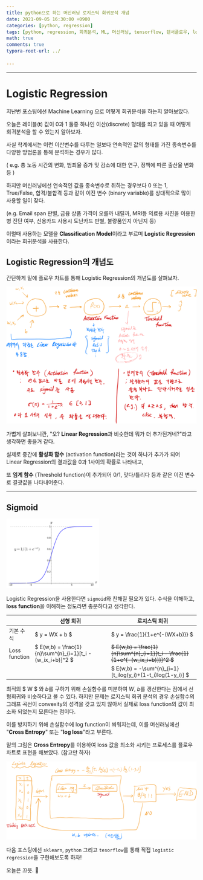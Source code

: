 ```yaml
---
title: python으로 하는 머신러닝 로지스틱 회귀분석 개념
date: 2021-09-05 16:30:00 +0900
categories: [python, regression]
tags: [python, regression, 회귀분석, ML, 머신러닝, tensorflow, 텐서플로우, logistic, 로지스틱] 
math: true
comments: true
typora-root-url: ../

---
```


---

# Logistic Regression

지난번 포스팅에선 Machine Learning 으로 어떻게 회귀분석을 하는지 알아보았다.

오늘은 레이블(**t**) 값이 0과 1 둘중 하나인 이산(discrete) 형태를 띄고 있을 때 어떻게 회귀분석을 할 수 있는지 알아보자.

사실 학계에서는 이런 이산변수를 다루는 일보다 연속적인 값의 형태를 가진 종속변수를 다양한 방법론을 통해 분석하는 경우가 많다.  

( e.g. 총 노동 시간의 변화, 범죄율 증가 및 감소에 대한 연구, 정책에 따른 출산율 변화 등 )

하지만 머신러닝에선 연속적인 값을 종속변수로 취하는 경우보다 0 또는 1, True/False, 합격/불합격 등과 같이 이진 변수 (binary variable)를 상대적으로 많이 사용할 일이 잦다. 

(e.g. Email span 판별, 금융 상품 가격이 오를까 내릴까, MRI등 의료용 사진을 이용한 병 진단 여부, 신용카드 사용시 도난카드 판별, 불량품인지 아닌지 등)

이럴때 사용하는 모델을 **Classification Model**이라고 부르며 **Logistic Regression**이라는 회귀분석을 사용한다.

## Logistic Regression의 개념도

간단하게 밑에 플로우 차트를 통해 Logistic Regression의 개념도를 살펴보자. 

![logistic](/../assets/images/regression/logistic.png)

가볍게 살펴보니깐, "오? **Linear Regression**과 비슷한데 뭐가 더 추가된거네?"라고 생각하면 좋을거 같다. 

실제로 중간에 **활성화 함수** (activation function)라는 것이 하나가 추가가 되어 Linear Regression의 결과값을 0과 1사이의 확률로 나타내고,

또 **임계 함수** (Threshold function)이 추가되어 0/1, 맞다/틀리다 등과 같은 이진 변수로 결괏값을 나타내어준다.

---

## Sigmoid

<img src="/../assets/images/regression/sigmoid.png" alt="sigmoid" style="zoom:24%;" />

Logistic Regression을 사용한다면 `sigmoid`와 친해질 필요가 있다.  수식을 이해하고, **loss function**을 이해하는 정도라면 충분하다고 생각한다.  

| | 선형 회귀 | 로지스틱 회귀 |
| --- | --- | ---|
|기본 수식 | $ y = WX + b $ | $ y = \frac{1}{1+e^{-(WX+b)}} $ |
| Loss<br/> function | $ E(w,b) = \frac{1}{n}\sum^{n}_{i=1}[t_i - (w_ix_i+b)]^2 $ | <s>$ E(w,b) = \frac{1}{n}\sum^{n}_{i=1}[t_i - \frac{1}{1+e^{-(w_ix_i+b)}}]^2 $ </s> |
|  | |$ E(w,b) = -\sum^{n}_{i=1}[t_ilog(y_i)+(1-t_i)log(1-y_i)] $ |

최적의 $ W $ 와 $b$를 구하기 위해 손실함수를 미분하여 $W$, $b$를 갱신한다는 점에서 선형회귀와 비슷하다고 볼 수 있다. 하지만 문제는 로지스틱 회귀 분석의 경우 손실함수의 그래프 곡선이 convexity의 성격을 갖고 있지 않아서 실제로 loss function의 값이 최소화 되었는지 모른다는 점이다. 

이를 방지하기 위해 손실함수에 log function이 씌워지는데, 이를 머신러닝에선 "**Cross Entropy**" 또는 "**log loss**"라고 부른다.

밑의 그림은  **Cross Entropy**를 이용하여 loss 값을 최소화 시키는 프로세스를 플로우 차트로 표현을 해보았다. (참고만 하자)

![logistic2](/../assets/images/regression/logistic2.png)

다음 포스팅에선 `sklearn`, `python` 그리고 `tesorflow`를 통해 직접 `logistic regression`을 구현해보도록 하자!

오늘은 끄읏. 👋 
